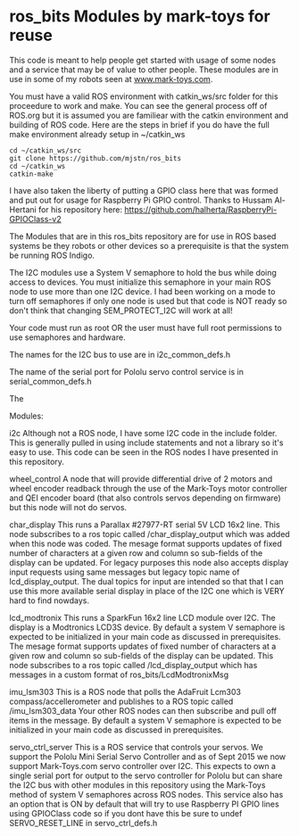# ros_bits   Modules by mark-toys for reuse

This code is meant to help people get started with usage of some nodes and a service that may be of value to other people.   These modules are in use in some of my robots seen at www.mark-toys.com.

You must have a valid ROS environment with catkin_ws/src folder for this proceedure to work and make.   You can see the general process off of ROS.org but it is assumed you are familiear with the catkin environment and building of ROS code.   Here are the steps in brief if you do have the full make environment already setup in ~/catkin_ws

    cd ~/catkin_ws/src
    git clone https://github.com/mjstn/ros_bits
    cd ~/catkin_ws
    catkin-make


I have also taken the liberty of putting a GPIO class here that was formed and put out for usage for Raspberry Pi GPIO control.   Thanks to Hussam Al-Hertani for his repository here:  https://github.com/halherta/RaspberryPi-GPIOClass-v2


The Modules that are in this ros_bits repository are for use in ROS based systems be they robots or other devices so a prerequisite is that the system be running ROS Indigo.  

The I2C modules use a System V semaphore to hold the bus while doing access to devices.  You must initialize this semaphore in your main ROS node to use more than one I2C device.  I had been working on a mode to turn off semaphores if only one node is used but that code is NOT ready so don't think that changing SEM_PROTECT_I2C will work at all!

Your code must run as root OR the user must have full root permissions to use semaphores and hardware.

The names for the I2C bus to use are in i2c_common_defs.h

The name of the serial port for Pololu servo control service is in serial_common_defs.h

The  

Modules:

i2c              Although not a ROS node, I have some I2C code in the include folder.  This is generally pulled in using include statements and not a library so it's easy to use.   This code can be seen in the ROS nodes I have presented in this repository.  

wheel_control    A node that will provide differential drive of 2 motors and wheel encoder readback through the use of the Mark-Toys motor controller and QEI encoder board (that also controls servos depending on firmware) but this node will not do servos.

char_display    This runs a Parallax #27977-RT serial 5V LCD 16x2 line. This node subscribes to a ros topic called /char_display_output which was added when this node was coded.  The mesage format supports updates of fixed number of characters at a given row and column so sub-fields of the display can be updated. For legacy purposes this node also accepts display input requests using same messages but legacy topic name of lcd_display_output.  The dual topics for input are intended so that that I can use this more available serial display in place of the I2C one which is VERY hard to find nowdays.  

lcd_modtronix    This runs a SparkFun 16x2 line LCD module over I2C.  The display is a Modtronics LCD3S device. By default a system V semaphore is expected to be initialized in your main code as discussed in prerequisites. The mesage format supports updates of fixed number of characters at a given row and column so sub-fields of the display can be updated.   This node subscribes to a ros topic called /lcd_display_output  which has messages in a custom format of ros_bits/LcdModtronixMsg

imu_lsm303       This is a ROS node that polls the AdaFruit Lcm303 compass/accellerometer and publishes to a ROS topic called /imu_lsm303_data   Your other ROS nodes can then subscribe and pull off items in the message.  By default a system V semaphore is expected to be initialized in your main code as discussed in prerequisites. 

servo_ctrl_server   This is a ROS service that controls your servos.  We support the Pololu Mini Serial Servo Controller and as of Sept 2015 we now support Mark-Toys.com servo controller over I2C.   This expects to own a single serial port for output to the servo controller for Pololu but can share the I2C bus with other modules in this repository using the Mark-Toys method of system V semaphores across ROS nodes.   This service also has an option that is ON by default that will try to use Raspberry PI GPIO lines using GPIOClass code so if you dont have this be sure to undef SERVO_RESET_LINE in servo_ctrl_defs.h
